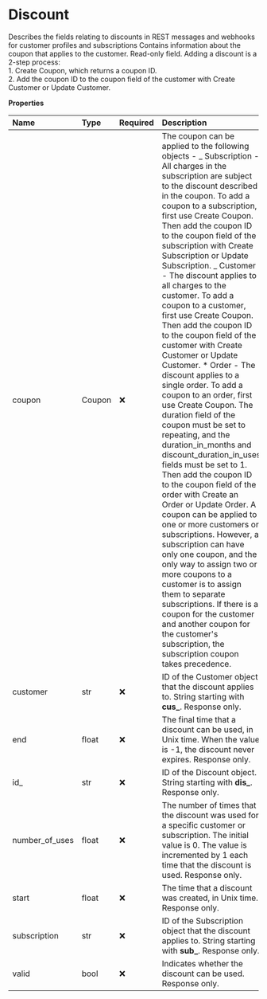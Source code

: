 # Discount

Describes the fields relating to discounts in REST messages and webhooks for customer profiles and subscriptions Contains information about the coupon that applies to the customer. Read-only field. Adding a discount is a 2-step process: <BR> 1. Create Coupon, which returns a coupon ID. <BR>2. Add the coupon ID to the coupon field of the customer with Create Customer or Update Customer.

**Properties**

| Name           | Type   | Required | Description                                                                                                                                                                                                                                                                                                                                                                                                                                                                                                                                                                                                                                                                                                                                                                                                                                                                                                                                                                                                                                                                                                                                                                                                                                                                                 |
| :------------- | :----- | :------- | :------------------------------------------------------------------------------------------------------------------------------------------------------------------------------------------------------------------------------------------------------------------------------------------------------------------------------------------------------------------------------------------------------------------------------------------------------------------------------------------------------------------------------------------------------------------------------------------------------------------------------------------------------------------------------------------------------------------------------------------------------------------------------------------------------------------------------------------------------------------------------------------------------------------------------------------------------------------------------------------------------------------------------------------------------------------------------------------------------------------------------------------------------------------------------------------------------------------------------------------------------------------------------------------ |
| coupon         | Coupon | ❌       | The coupon can be applied to the following objects - _ Subscription - All charges in the subscription are subject to the discount described in the coupon. To add a coupon to a subscription, first use Create Coupon. Then add the coupon ID to the coupon field of the subscription with Create Subscription or Update Subscription. _ Customer - The discount applies to all charges to the customer. To add a coupon to a customer, first use Create Coupon. Then add the coupon ID to the coupon field of the customer with Create Customer or Update Customer. \* Order - The discount applies to a single order. To add a coupon to an order, first use Create Coupon. The duration field of the coupon must be set to repeating, and the duration_in_months and discount_duration_in_uses fields must be set to 1. Then add the coupon ID to the coupon field of the order with Create an Order or Update Order. A coupon can be applied to one or more customers or subscriptions. However, a subscription can have only one coupon, and the only way to assign two or more coupons to a customer is to assign them to separate subscriptions. If there is a coupon for the customer and another coupon for the customer's subscription, the subscription coupon takes precedence. |
| customer       | str    | ❌       | ID of the Customer object that the discount applies to. String starting with **cus\_**. Response only.                                                                                                                                                                                                                                                                                                                                                                                                                                                                                                                                                                                                                                                                                                                                                                                                                                                                                                                                                                                                                                                                                                                                                                                      |
| end            | float  | ❌       | The final time that a discount can be used, in Unix time. When the value is -1, the discount never expires. Response only.                                                                                                                                                                                                                                                                                                                                                                                                                                                                                                                                                                                                                                                                                                                                                                                                                                                                                                                                                                                                                                                                                                                                                                  |
| id\_           | str    | ❌       | ID of the Discount object. String starting with **dis\_**. Response only.                                                                                                                                                                                                                                                                                                                                                                                                                                                                                                                                                                                                                                                                                                                                                                                                                                                                                                                                                                                                                                                                                                                                                                                                                   |
| number_of_uses | float  | ❌       | The number of times that the discount was used for a specific customer or subscription. The initial value is 0. The value is incremented by 1 each time that the discount is used. Response only.                                                                                                                                                                                                                                                                                                                                                                                                                                                                                                                                                                                                                                                                                                                                                                                                                                                                                                                                                                                                                                                                                           |
| start          | float  | ❌       | The time that a discount was created, in Unix time. Response only.                                                                                                                                                                                                                                                                                                                                                                                                                                                                                                                                                                                                                                                                                                                                                                                                                                                                                                                                                                                                                                                                                                                                                                                                                          |
| subscription   | str    | ❌       | ID of the Subscription object that the discount applies to. String starting with **sub\_**. Response only.                                                                                                                                                                                                                                                                                                                                                                                                                                                                                                                                                                                                                                                                                                                                                                                                                                                                                                                                                                                                                                                                                                                                                                                  |
| valid          | bool   | ❌       | Indicates whether the discount can be used. Response only.                                                                                                                                                                                                                                                                                                                                                                                                                                                                                                                                                                                                                                                                                                                                                                                                                                                                                                                                                                                                                                                                                                                                                                                                                                  |
